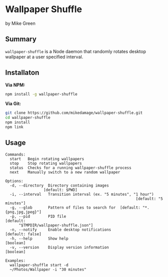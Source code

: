 # Wallpaper Shuffle

by Mike Green

## Summary

`wallpaper-shuffle` is a Node daemon that randomly rotates desktop wallpaper at a user specified interval.

## Installaton

__Via NPM:__
```bash
npm install -g wallpaper-shuffle
```

__Via Git:__
```bash
git clone https://github.com/mikedamage/wallpaper-shuffle.git
cd wallpaper-shuffle
npm install
npm link
```

## Usage

```
Commands:
  start   Begin rotating wallpapers
  stop    Stop rotating wallpapers
  status  Checks for a running wallpaper-shuffle process
  next    Manually switch to a new random wallpaper

Options:
  -d, --directory  Directory containing images
                 [default: $PWD]
  -i, --interval   Transition interval (ex. "5 minutes", "1 hour")
                                                          [default: "5 minutes"]
  -g, --glob       Pattern of files to search for  [default: "*.{png,jpg,jpeg}"]
  -p, --pid        PID file                                            [default:
      "$TMPDIR/wallpaper-shuffle.json"]
  -n, --notify     Enable desktop notifications                 [default: false]
  -h, --help       Show help                                           [boolean]
  -v, --version    Display version information                         [boolean]

Examples:
  wallpaper-shuffle start -d
  ~/Photos/Wallpaper -i "30 minutes"
```
